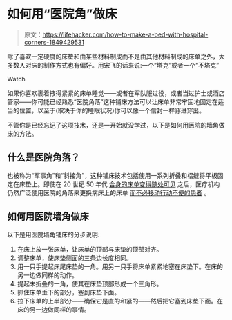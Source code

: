 # 如何用“医院角”做床

> 原文：<https://lifehacker.com/how-to-make-a-bed-with-hospital-corners-1849429531>

除了喜欢一定硬度的床垫和由某些材料制成而不是由其他材料制成的床单之外，大多数人对床的制作方式也有偏好。用宋飞的话来说:一个“塔克”或者一个“不塔克”

Watch

如果你喜欢裹着掖得紧紧的床单睡觉——或者在军队服过役，或者当过护士或酒店管家——你可能已经熟悉“医院角落”这种铺床方法可以让床单非常牢固地固定在适当的位置，以至于(取决于你的睡眠状况)你可以像一个信封一样穿进穿出。

不管你是已经忘记了这项技术，还是一开始就没学过，以下是如何用医院的墙角做床的方法。

## 什么是医院角落？

也被称为“军事角”和“斜接角”，这种铺床技术包括使用一系列折叠和褶缝将平板固定在床垫上。即使在 20 世纪 50 年代 [合身的床单变得随处可见](https://royalalbertamuseum.ca/blog/fitted-sheet-alberta-invention-and-folding-nightmare) 之后，医疗机构仍然广泛使用医院的角落来更换病床上的床单 [而不必移动行动不便的患者](https://cnatraininghelp.com/cna-skills/making-an-occupied-bed/) 。

## 如何用医院墙角做床

以下是用医院墙角铺床的分步说明:

1.  在床上放一张床单，让床单的顶部与床垫的顶部对齐。
2.  调整床单，使床垫侧面的三条边长度相同。
3.  用一只手提起床尾床垫的一角。用另一只手将床单紧紧地塞在床垫下。在床的另一边做同样的动作。
4.  提起未折叠的一角，使其在床垫顶部形成一个三角形。
5.  抓住床单垂下的部分，塞到床垫下面。
6.  拉下床单的上半部分——确保它是直的和紧的——然后把它塞到床垫下面。在床的另一边做同样的事情。